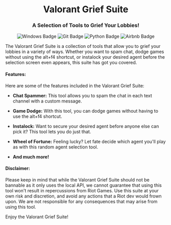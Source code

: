 
<div align="center">
  <h1>Valorant Grief Suite</h1>
  <h3>A Selection of Tools to Grief Your Lobbies!</h3>
  <img src="https://img.shields.io/badge/Windows-0078D6?style=for-the-badge&logo=windows&logoColor=white" alt="Windows Badge">
  <img src="https://img.shields.io/badge/git-%23F05033.svg?style=for-the-badge&logo=git&logoColor=white" alt="Git Badge">
  <img src="https://img.shields.io/badge/python-3670A0?style=for-the-badge&logo=python&logoColor=ffdd54" alt="Python Badge">
  <img src="https://img.shields.io/badge/Airbnb-%23ff5a5f.svg?style=for-the-badge&logo=Airbnb&logoColor=white" alt="Airbnb Badge">
</div>
 
 
The Valorant Grief Suite is a collection of tools that allow you to grief your lobbies in a variety of ways. Whether you want to spam chat, dodge games without using the alt+f4 shortcut, or instalock your desired agent before the selection screen even appears, this suite has got you covered.

#### Features:

Here are some of the features included in the Valorant Grief Suite:

- **Chat Spammer:** This tool allows you to spam the chat in each text channel with a custom message.

- **Game Dodge:** With this tool, you can dodge games without having to use the alt+f4 shortcut.

- **Instalock:** Want to secure your desired agent before anyone else can pick it? This tool lets you do just that.

- **Wheel of Fortune:** Feeling lucky? Let fate decide which agent you'll play as with this random agent selection tool.

- **And much more!**

#### Disclaimer:

Please keep in mind that while the Valorant Grief Suite should not be bannable as it only uses the local API, we cannot guarantee that using this tool won't result in repercussions from Riot Games. Use this suite at your own risk and discretion, and avoid any actions that a Riot dev would frown upon. We are not responsible for any consequences that may arise from using this tool.

Enjoy the Valorant Grief Suite!